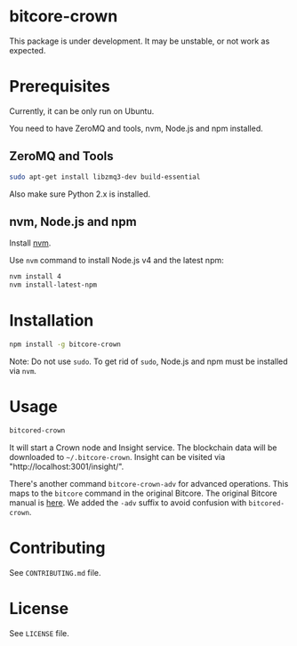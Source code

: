 bitcore-crown
=============

This package is under development. It may be unstable, or not work as expected.

Prerequisites
=============

Currently, it can be only run on Ubuntu.

You need to have ZeroMQ and tools, nvm, Node.js and npm installed.

ZeroMQ and Tools
----------------

```bash
sudo apt-get install libzmq3-dev build-essential
```

Also make sure Python 2.x is installed.

nvm, Node.js and npm
--------------------

Install [nvm](https://github.com/creationix/nvm).

Use `nvm` command to install Node.js v4 and the latest npm:

```bash
nvm install 4
nvm install-latest-npm
```

Installation
============

```bash
npm install -g bitcore-crown
```

Note: Do not use `sudo`. To get rid of `sudo`, Node.js and npm must be installed via `nvm`.

Usage
=====

```bash
bitcored-crown
```

It will start a Crown node and Insight service. The blockchain data will be downloaded to `~/.bitcore-crown`. Insight can be visited via "http://localhost:3001/insight/".

There's another command `bitcore-crown-adv` for advanced operations. This maps to the `bitcore` command in the original Bitcore. The original Bitcore manual is [here](https://bitcore.io/). We added the `-adv` suffix to avoid confusion with `bitcored-crown`.

Contributing
============

See `CONTRIBUTING.md` file.

License
=======

See `LICENSE` file.
